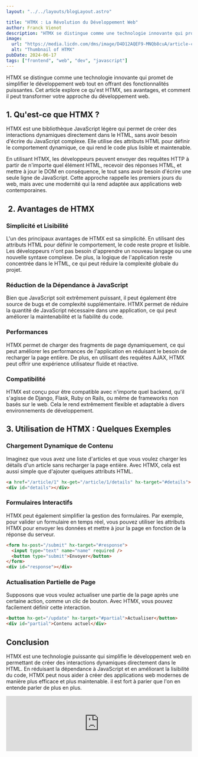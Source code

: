 ```yaml
---
layout: "../../layouts/blogLayout.astro"

title: "HTMX : La Révolution du Développement Web"
author: Franck Vienot
description: "HTMX se distingue comme une technologie innovante qui promet de simplifier le développement web tout en offrant des fonctionnalités puissantes."
image:
  url: "https://media.licdn.com/dms/image/D4D12AQEF9-MNQb8cuA/article-cover_image-shrink_720_1280/0/1695729737133?e=2147483647&v=beta&t=-orhd2hgnUcGOi00SYj9p9AYmSyPBprbVYUY_XeEo1I"
  alt: "Thumbnail of HTMX"
pubDate: 2024-06-17
tags: ["frontend", "web", "dev", "javascript"]
---
```


HTMX se distingue comme une technologie innovante qui promet de simplifier le développement web tout en offrant des fonctionnalités puissantes. Cet article explore ce qu'est HTMX, ses avantages, et comment il peut transformer votre approche du développement web.

## 1. Qu'est-ce que HTMX ?

HTMX est une bibliothèque JavaScript légère qui permet de créer des interactions dynamiques directement dans le HTML, sans avoir besoin d'écrire du JavaScript complexe. Elle utilise des attributs HTML pour définir le comportement dynamique, ce qui rend le code plus lisible et maintenable.

En utilisant HTMX, les développeurs peuvent envoyer des requêtes HTTP à partir de n'importe quel élément HTML, recevoir des réponses HTML, et mettre à jour le DOM en conséquence, le tout sans avoir besoin d'écrire une seule ligne de JavaScript. Cette approche rappelle les premiers jours du web, mais avec une modernité qui la rend adaptée aux applications web contemporaines.

##  2. Avantages de HTMX

### Simplicité et Lisibilité

L'un des principaux avantages de HTMX est sa simplicité. En utilisant des attributs HTML pour définir le comportement, le code reste propre et lisible. Les développeurs n'ont pas besoin d'apprendre un nouveau langage ou une nouvelle syntaxe complexe. De plus, la logique de l'application reste concentrée dans le HTML, ce qui peut réduire la complexité globale du projet.

### Réduction de la Dépendance à JavaScript

Bien que JavaScript soit extrêmement puissant, il peut également être source de bugs et de complexité supplémentaire. HTMX permet de réduire la quantité de JavaScript nécessaire dans une application, ce qui peut améliorer la maintenabilité et la fiabilité du code.

### Performances

HTMX permet de charger des fragments de page dynamiquement, ce qui peut améliorer les performances de l'application en réduisant le besoin de recharger la page entière. De plus, en utilisant des requêtes AJAX, HTMX peut offrir une expérience utilisateur fluide et réactive.

### Compatibilité

HTMX est conçu pour être compatible avec n'importe quel backend, qu'il s'agisse de Django, Flask, Ruby on Rails, ou même de frameworks non basés sur le web. Cela le rend extrêmement flexible et adaptable à divers environnements de développement.

## 3. Utilisation de HTMX : Quelques Exemples

### Chargement Dynamique de Contenu

Imaginez que vous avez une liste d'articles et que vous voulez charger les détails d'un article sans recharger la page entière. Avec HTMX, cela est aussi simple que d'ajouter quelques attributs HTML.

```html
<a href="/article/1" hx-get="/article/1/details" hx-target="#details"> Lire plus </a>
<div id="details"></div>
```

### Formulaires Interactifs

HTMX peut également simplifier la gestion des formulaires. Par exemple, pour valider un formulaire en temps réel, vous pouvez utiliser les attributs HTMX pour envoyer les données et mettre à jour la page en fonction de la réponse du serveur.

```html
<form hx-post="/submit" hx-target="#response">
  <input type="text" name="name" required />
  <button type="submit">Envoyer</button>
</form>
<div id="response"></div>
```

### Actualisation Partielle de Page

Supposons que vous voulez actualiser une partie de la page après une certaine action, comme un clic de bouton. Avec HTMX, vous pouvez facilement définir cette interaction.

```html
<button hx-get="/update" hx-target="#partial">Actualiser</button>
<div id="partial">Contenu actuel</div>
```

## Conclusion

HTMX est une technologie puissante qui simplifie le développement web en permettant de créer des interactions dynamiques directement dans le HTML. En réduisant la dépendance à JavaScript et en améliorant la lisibilité du code, HTMX peut nous aider à créer des applications web modernes de manière plus efficace et plus maintenable. il est fort à parier que l'on en entende parler de plus en plus.

<!-- markdownlint-disable-next-line MD033 -->
<iframe width="100%" src="https://www.youtube.com/embed/r-GSGH2RxJs?si=TEwovBLYB2mNB8oa" title="YouTube video player" frameborder="0" allow="accelerometer; autoplay; clipboard-write; encrypted-media; gyroscope; picture-in-picture; web-share" referrerpolicy="strict-origin-when-cross-origin" allowfullscreen></iframe>
